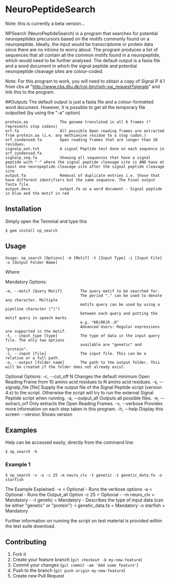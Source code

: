 # NeuroPeptideSearch
Note: this is currently a beta version...

NPSearch (NeuroPeptideSearch) is a program that searches for potential neuropeptides precursors based on the motifs commonly found on a neuropeptide. Ideally, the input would be transcriptome or protein data since there are no introns to worry about. The program produces a list of sequences that all contain all the common motifs found in a neuropeptide, which would need to be further analysed. The default output is a fasta file and a word document in which the signal peptide and potential neuropeptide cleavage sites are colour-coded.

Note: For this program to work, you will need to obtain a copy of Signal P 4.1 from cbs at "http://www.cbs.dtu.dk/cgi-bin/nph-sw_request?signalp" and link this to the program.

##Outputs
The default output is just a fasta file and a colour-formatted word document. However, it is possible to get all the temporary file outputted (by using the "-a" option)

    protein.aa              The genome translated in all 6 frames (* represents stop codons)
    orf.fa                  All possible Open reading frames are extracted from protein.aa (i.e. any methionine residue to a stop codon.)
    orf_condensed.fa        Open reading frames that are longer than 10 residues.
    signalp_out.txt         A signal Peptide test done on each sequence in orf_condensed.fa
    signalp_seq.fa          Showing all sequences that have a signal peptide with "-" where the signal peptide cleavage site is AND have at least one neuropeptide cleavage site after the signal peptide cleavage site
    output.fa               Removal of duplicate entries i.e. those that have different identifiers but the same sequence. The Final output fasta file.
    output.docx             output.fa as a word document - Signal peptide in blue and the motif in red
    
## Installation

Simply open the Terminal and type this
	
	$ gem install np_search


## Usage

    Usage: np_search [Options] -m [Motif] -t [Input Type] -i [Input File] -o [Output Folder Name]

Where:

  Mandatory Options:

    -m, --motif [Query Motif]        The query motif to be searched for.
                                     The period "." can be used to denote any character. Multiple
                                     motifs query can be used by using a pipeline character ("|")
                                     between each query and putting the motif query in speech marks
                                     e.g. "KR|RR|R..R"
                                     Advanced Users: Regular expressions are supported in the motif.
    -t, --input_type [type]          The type of data in the input query file. The only two options
                                     available are "genetic" and "protein".
    -i, --input [file]               The input file. This can be a relative or a full path.
    -o, --output [folder name]       The path to the output folder. This will be created if the folder does not already exist.

  Optional Options:
    -c, --cut_off N                  Changes the default minimum Open Reading Frame from 10 amino acid residues to N amino acid residues.
    -s, --signalp_file [file]        Supply the output file of the Signal Peptide script (version 4.x) to the script.
                                      Otherwise the script will try to run the external Signal Peptide script when running.
    -a, --output_all                 Outputs all possible files.
    -e, --extract_orf                Only extracts the Open Reading Frames.
    -v, --verbose                    Provides more information on each step taken in this program.
    -h, --help                       Display this screen
        --version                    Shows version

## Examples

Help can be accessed easily, directly from the command line:

    $ np_search -h

### Example 1 
    $ np_search -v -a -c 25 -m neuro_clv -t genetic -i genetic_data.fa -o starfish
  
  The Example Explained:
  -v                  = Optional - Runs the verbose options
  -a                  = Optional - Runs the Output_all Option
  -c 25               = Optional -
  -m neuro_clv        = Mandatory - 
  -t genetic          = Mandatory - Describes the type of input data 
                        (can be either "genetic" or "protein")
  -i genetic_data.fa  = Mandatory
  -o starfish         = Mandatory



Further information on running the script on test material is provided within the test suite download.

## Contributing

1. Fork it
2. Create your feature branch (`git checkout -b my-new-feature`)
3. Commit your changes (`git commit -am 'Add some feature'`)
4. Push to the branch (`git push origin my-new-feature`)
5. Create new Pull Request
